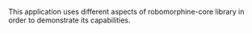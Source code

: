 This application uses different aspects of robomorphine-core library in order to demonstrate its capabilities.